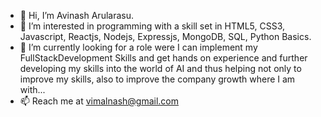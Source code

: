 - 👋 Hi, I’m Avinash Arularasu.
- 👀 I’m interested in programming with a skill set in HTML5, CSS3, Javascript, Reactjs, Nodejs, Expressjs, MongoDB, SQL, Python Basics.
- 🌱 I’m currently looking for a role were I can implement my FullStackDevelopment Skills and get hands on experience and further developing my skills into the world of AI and thus helping not only to improve my skills, also to improve the company growth where I am with...
- 📫 Reach me at vimalnash@gmail.com
